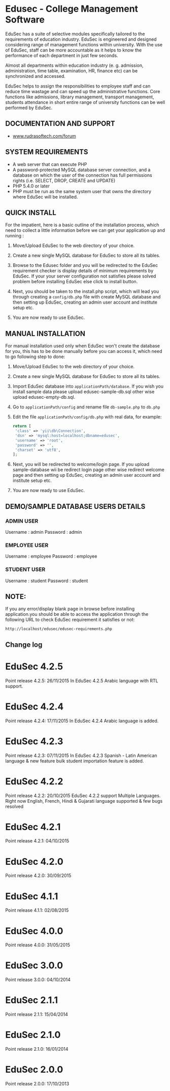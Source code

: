 Edusec - College Management Software
====================================

EduSec has a suite of selective modules specifically tailored to the requirements of education industry. EduSec is engineered and designed considering range of management functions within university. With the use of EduSec, staff can be more accountable as it helps to know the performance of each department in just few seconds. 

Almost all departments within education industry (e. g. admission, administration, time table, examination, HR, finance etc) can be synchronized and accessed. 

EduSec helps to assign the responsibilities to employee staff and can reduce time wastage and can speed up the administrative functions. Core functions like admissions, library management, transport management, students attendance in short entire range of university functions can be well performed by EduSec.


DOCUMENTATION AND SUPPORT
-------------------------
* www.rudrasoftech.com/forum


SYSTEM REQUIREMENTS
-------------------
* A web server that can execute PHP
* A password-protected MySQL database server connection, 
  and a database on which the user of the  connection has 
  full permissions rights (i.e. SELECT, DROP, CREATE and UPDATE)
* PHP 5.4.0 or later
* PHP must be run as the same system user that owns the directory 
  where EduSec will be installed.


QUICK INSTALL
-------------
For the impatient, here is a basic outline of the
installation process, which need to collect a little 
information before we can get your application 
up and running :
 
1) Move/Upload EduSec to the web directory of your choice.

2) Create a new single MySQL database for EduSec to store all
   its tables.

3) Browse to the Edusec folder and you will be redirected 
   to the EduSec requirement checker is display details of 
   minimum requirements by EduSec.
   If your your server configuration not satisfies please 
   solved problem before installing EduSec else click to install button.

4) Next, you should be taken to the install.php script, 
   which will lead you through creating a `config/db.php` 
   file with create MySQL database and then setting up EduSec, 
   creating an admin user account and institute setup etc.    

5) You are now ready to use EduSec.


MANUAL INSTALLATION
-------------------
For manual installation used only when EduSec won't create the database 
for you, this has to be done manually before you can access it,
which need to go following step to done:

1) Move/Upload EduSec to the web directory of your choice.

2) Create a new single MySQL database for EduSec to store all
   its tables.

3) Import EduSec database into `applicationPath/database`.
   If you wish you install sample data please upload edusec-sample-db.sql
   other wise upload edusec-empty-db.sql.   

4) Go to `applicationPath/config` and rename file `db-sample.php` to 
   `db.php`

5) Edit the file `applicationPath/config/db.php` with real data, for example:
   ```php
   return [
	'class' => 'yii\db\Connection',
	'dsn' => 'mysql:host=localhost;dbname=edusec',
	'username' => 'root',
	'password' => '',
	'charset' => 'utf8',
   ];
   ```

6) Next, you will be redirected to welcome/login page.
   If you upload sample-database wii be redirect login page
   other wise redirect welcome page and then setting up EduSec, 
   creating an admin user account and institute setup etc.      

7) You are now ready to use EduSec.


DEMO/SAMPLE DATABASE USERS DETAILS 
----------------------------------
### ADMIN USER
Username : admin
Password : admin

### EMPLOYEE USER
Username : employee
Password : employee

### STUDENT USER
Username : student
Password : student


**NOTE:**
---------- 
If you any error/display blank page in browse before installing application.you should be able to access the application through the following URL to check EduSec requirement it satisfies or not:
~~~
http://localhost/edusec/edusec-requirements.php
~~~

Change log 
----------

# EduSec 4.2.5 #
Point release 4.2.5: 26/11/2015
In EduSec 4.2.5 Arabic language with RTL support.

# EduSec 4.2.4 #
Point release 4.2.4: 17/11/2015
In EduSec 4.2.4 Arabic language is added.

# EduSec 4.2.3 #
Point release 4.2.3: 07/11/2015
In EduSec 4.2.3 Spanish - Latin American language & new feature bulk student importation feature is added.

# EduSec 4.2.2 #
Point release 4.2.2: 20/10/2015
EduSec 4.2.2 support Multiple Languages. Right now English, French, Hindi & Gujarati language supported & few bugs resolved

# EduSec 4.2.1 #
Point release 4.2.1: 04/10/2015

# EduSec 4.2.0 #
Point release 4.2.0: 30/09/2015

# EduSec 4.1.1 #
Point release 4.1.1: 02/08/2015

# EduSec 4.0.0 #
Point release 4.0.0: 31/05/2015

# EduSec 3.0.0 #
Point release 3.0.0: 04/10/2014

# EduSec 2.1.1 #
Point release 2.1.1: 15/04/2014

# EduSec 2.1.0 #
Point release 2.1.0: 16/01/2014

# EduSec 2.0.0 #
Point release 2.0.0: 17/10/2013

